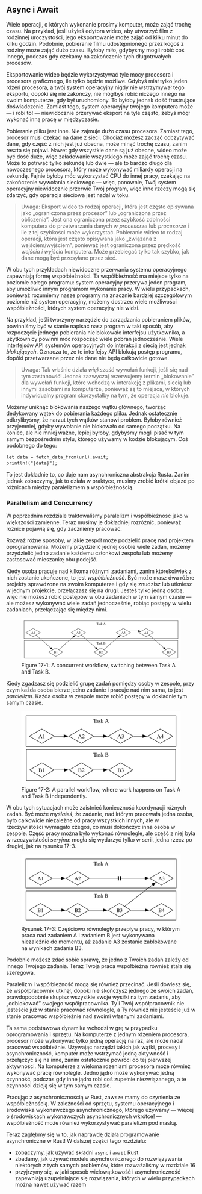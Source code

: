 ## Async i Await

Wiele operacji, o których wykonanie prosimy komputer, może zająć trochę czasu. Na przykład, jeśli użyłeś edytora wideo, aby utworzyć film z rodzinnej uroczystości,
jego eksportowanie może zająć od kilku minut do kilku godzin. Podobnie, pobieranie
filmu udostępnionego przez kogoś z rodziny może zająć dużo czasu. Byłoby miło,
gdybyśmy mogli robić coś innego, podczas gdy czekamy na zakończenie tych długotrwałych
procesów.

Eksportowanie wideo będzie wykorzystywać tyle mocy procesora i procesora graficznego, ile tylko będzie możliwe. Gdybyś miał
tylko jeden rdzeń procesora, a twój system operacyjny nigdy nie wstrzymywał tego eksportu, dopóki się nie zakończy, nie mógłbyś robić niczego innego na swoim komputerze, gdy był uruchomiony.
To byłoby jednak dość frustrujące doświadczenie. Zamiast tego, system operacyjny twojego komputera
może — i robi to! — niewidocznie przerywać eksport na tyle często,
żebyś mógł wykonać inną pracę w międzyczasie.

Pobieranie pliku jest inne. Nie zajmuje dużo czasu procesora. Zamiast tego,
procesor musi czekać na dane z sieci. Chociaż możesz zacząć
odczytywać dane, gdy część z nich jest już obecna, może minąć trochę czasu, zanim reszta
się pojawi. Nawet gdy wszystkie dane są już obecne, wideo może być dość duże, więc załadowanie wszystkiego może zająć trochę czasu. Może to potrwać tylko sekundę lub dwie — ale
to bardzo długo dla nowoczesnego procesora, który może wykonywać miliardy
operacji na sekundę. Fajnie byłoby móc wykorzystać CPU do
innej pracy, czekając na zakończenie wywołania sieciowego — więc, ponownie, Twój
system operacyjny niewidocznie przerwie Twój program, więc inne rzeczy mogą się
zdarzyć, gdy operacja sieciowa jest nadal w toku.

> Uwaga: Eksport wideo to rodzaj operacji, która jest często opisywana jako
> „ograniczona przez procesor” lub „ograniczona przez obliczenia”. Jest ona ograniczona przez szybkość
> zdolności komputera do przetwarzania danych w *procesorze* lub *procesorze* i ile z tej szybkości
> może wykorzystać. Pobieranie wideo to rodzaj operacji, która jest często
> opisywana jako „związana z wejściem/wyjściem”, ponieważ jest ograniczona przez prędkość
> *wejścia i wyjścia* komputera. Może przebiegać tylko tak szybko, jak dane mogą być przesyłane przez
> sieć.

W obu tych przykładach niewidoczne przerwania systemu operacyjnego zapewniają
formę współbieżności. Ta współbieżność ma miejsce tylko na poziomie całego
programu: system operacyjny przerywa jeden program, aby umożliwić innym
programom wykonanie pracy. W wielu przypadkach, ponieważ rozumiemy nasze programy na
znacznie bardziej szczegółowym poziomie niż system operacyjny, możemy dostrzec wiele
możliwości współbieżności, których system operacyjny nie widzi.

Na przykład, jeśli tworzymy narzędzie do zarządzania pobieraniem plików, powinniśmy być w stanie napisać nasz program w taki sposób, aby rozpoczęcie jednego pobierania nie blokowało
interfejsu użytkownika, a użytkownicy powinni móc rozpocząć wiele pobrań jednocześnie. Wiele interfejsów API systemów operacyjnych do interakcji z siecią jest jednak
*blokujących*. Oznacza to, że te interfejsy API blokują postęp programu, dopóki
przetwarzane przez nie dane nie będą całkowicie gotowe.

> Uwaga: Tak właśnie działa *większość* wywołań funkcji, jeśli się nad tym zastanowić! Jednak
> zazwyczaj rezerwujemy termin „blokowanie” dla wywołań funkcji, które wchodzą w interakcję z
> plikami, siecią lub innymi zasobami na komputerze, ponieważ są to miejsca, w których
> indywidualny program skorzystałby na tym, że operacja
> *nie* blokuje.

Możemy uniknąć blokowania naszego wątku głównego, tworząc dedykowany wątek do
pobierania każdego pliku. Jednak ostatecznie odkrylibyśmy, że narzut tych
wątków stanowi problem. Byłoby również przyjemniej, gdyby wywołanie nie blokowało
od samego początku. Na koniec, ale nie mniej ważne, lepiej byłoby, gdybyśmy mogli pisać w
tym samym bezpośrednim stylu, którego używamy w kodzie blokującym. Coś podobnego do tego:

```rust,ignore,does_not_compile
let data = fetch_data_from(url).await;
println!("{data}");
```

To jest dokładnie to, co daje nam asynchroniczna abstrakcja Rusta. Zanim jednak zobaczymy, jak to
działa w praktyce, musimy zrobić krótki objazd po różnicach
między paralelizmem a współbieżnością.

### Parallelism and Concurrency

W poprzednim rozdziale traktowaliśmy paralelizm i współbieżność jako w większości
zamienne. Teraz musimy je dokładniej rozróżnić, ponieważ
różnice pojawią się, gdy zaczniemy pracować.

Rozważ różne sposoby, w jakie zespół może podzielić pracę nad projektem oprogramowania. Możemy
przydzielić jednej osobie wiele zadań, możemy przydzielić jedno zadanie każdemu
członkowi zespołu lub możemy zastosować mieszankę obu podejść.

Kiedy osoba pracuje nad kilkoma różnymi zadaniami, zanim którekolwiek z nich zostanie
ukończone, to jest *współbieżność*. Być może masz dwa różne projekty sprawdzone
na swoim komputerze i gdy się znudzisz lub utkniesz w jednym projekcie, przełączasz się
na drugi. Jesteś tylko jedną osobą, więc nie możesz robić postępów w obu zadaniach
w tym samym czasie — ale możesz wykonywać wiele zadań jednocześnie, robiąc postępy w wielu
zadaniach, przełączając się między nimi.

<figure>

<img alt="Concurrent work flow" src="img/trpl17-01.svg" class="center" />

<figcaption>Figure 17-1: A concurrent workflow, switching between Task A and Task B.</figcaption>

</figure>

Kiedy zgadzasz się podzielić grupę zadań pomiędzy osoby w zespole, przy czym
każda osoba bierze jedno zadanie i pracuje nad nim sama, to jest *paralelizm*. Każda
osoba w zespole może robić postępy w dokładnie tym samym czasie.

<figure>

<img alt="Concurrent work flow" src="img/trpl17-02.svg" class="center" />

<figcaption>Figure 17-2: A parallel workflow, where work happens on Task A and Task B independently.</figcaption>

</figure>

W obu tych sytuacjach może zaistnieć konieczność koordynacji różnych
zadań. Być może *myślałeś*, że zadanie, nad którym pracowała jedna osoba, było całkowicie
niezależne od pracy wszystkich innych, ale w rzeczywistości wymagało czegoś, co musi
dokończyć inna osoba w zespole. Część pracy można było wykonać równolegle, ale
część z niej była w rzeczywistości *seryjna*: mogła się wydarzyć tylko w serii, jedna rzecz po drugiej, jak na rysunku 17-3.

<figure>

<img alt="Concurrent work flow" src="img/trpl17-03.svg" class="center" />

<figcaption>Rysunek 17-3: Częściowo równoległy przepływ pracy, w którym praca nad zadaniem A i zadaniem B jest wykonywana niezależnie do momentu, aż zadanie A3 zostanie zablokowane na wynikach zadania B3.</figcaption>

</figure>

Podobnie możesz zdać sobie sprawę, że jedno z Twoich zadań zależy od innego
Twojego zadania. Teraz Twoja praca współbieżna również stała się szeregowa.

Paralelizm i współbieżność mogą się również przecinać. Jeśli dowiesz się,
że współpracownik utknął, dopóki nie skończysz jednego ze swoich zadań, prawdopodobnie
skupisz wszystkie swoje wysiłki na tym zadaniu, aby „odblokować” swojego współpracownika. Ty i Twój
współpracownik nie jesteście już w stanie pracować równolegle, a Ty również nie jesteście już w stanie
pracować współbieżnie nad swoimi własnymi zadaniami.

Ta sama podstawowa dynamika wchodzi w grę w przypadku oprogramowania i sprzętu. Na komputerze
z jednym rdzeniem procesora, procesor może wykonywać tylko jedną operację na raz, ale może
nadal pracować współbieżnie. Używając narzędzi takich jak wątki, procesy i asynchroniczność,
komputer może wstrzymać jedną aktywność i przełączyć się na inne, zanim ostatecznie
powróci do tej pierwszej aktywności. Na komputerze z wieloma rdzeniami procesora może
również wykonywać pracę równolegle. Jedno jądro może wykonywać jedną czynność, podczas gdy inne jądro
robi coś zupełnie niezwiązanego, a te czynności dzieją się w tym samym
czasie.

Pracując z asynchronicznością w Rust, zawsze mamy do czynienia ze współbieżnością.
W zależności od sprzętu, systemu operacyjnego i środowiska wykonawczego asynchronicznego, którego
używamy — więcej o środowiskach wykonawczych asynchronicznych wkrótce! — współbieżność może również wykorzystywać paralelizm
pod maską.

Teraz zagłębmy się w to, jak naprawdę działa programowanie asynchroniczne w Rust! W dalszej części
tego rozdziału:

* zobaczymy, jak używać składni `async` i `await` Rust
* zbadamy, jak używać modelu asynchronicznego do rozwiązywania niektórych z tych samych problemów, które
rozważaliśmy w rozdziale 16
* przyjrzymy się, w jaki sposób wielowątkowość i asynchroniczność zapewniają uzupełniające się rozwiązania, których
w wielu przypadkach można nawet używać razem
